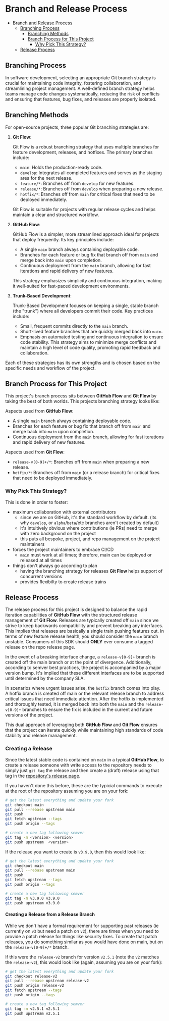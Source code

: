 # Branch and Release Process

- [Branch and Release Process](#branch-and-release-process)
  - [Branching Process](#branching-process)
    - [Branching Methods](#branching-methods)
    - [Branch Process for This Project](#branch-process-for-this-project)
      - [Why Pick This Strategy?](#why-pick-this-strategy)
  - [Release Process](#release-process)

## Branching Process

In software development, selecting an appropriate Git branch strategy is crucial for maintaining code integrity, fostering collaboration, and streamlining project management. A well-defined branch strategy helps teams manage code changes systematically, reducing the risk of conflicts and ensuring that features, bug fixes, and releases are properly isolated.

## Branching Methods

For open-source projects, three popular Git branching strategies are:

1. **Git Flow**:

   Git Flow is a robust branching strategy that uses multiple branches for feature development, releases, and hotfixes. The primary branches include:

   - `main`: Holds the production-ready code.
   - `develop`: Integrates all completed features and serves as the staging area for the next release.
   - `feature/*`: Branches off from `develop` for new features.
   - `release/*`: Branches off from `develop` when preparing a new release.
   - `hotfix/*`: Branches off from `main` for critical fixes that need to be deployed immediately.

   Git Flow is suitable for projects with regular release cycles and helps maintain a clear and structured workflow.

2. **GitHub Flow**:

   GitHub Flow is a simpler, more streamlined approach ideal for projects that deploy frequently. Its key principles include:

   - A single `main` branch always containing deployable code.
   - Branches for each feature or bug fix that branch off from `main` and merge back into `main` upon completion.
   - Continuous deployment from the `main` branch, allowing for fast iterations and rapid delivery of new features.

   This strategy emphasizes simplicity and continuous integration, making it well-suited for fast-paced development environments.

3. **Trunk-Based Development**:

   Trunk-Based Development focuses on keeping a single, stable branch (the "trunk") where all developers commit their code. Key practices include:

   - Small, frequent commits directly to the `main` branch.
   - Short-lived feature branches that are quickly merged back into `main`.
   - Emphasis on automated testing and continuous integration to ensure code stability.
   This strategy aims to minimize merge conflicts and maintain a high level of code quality, promoting rapid feedback and collaboration.

Each of these strategies has its own strengths and is chosen based on the specific needs and workflow of the project.

## Branch Process for This Project

This project's branch process sits between **GitHub Flow** and **Git Flow** by taking the best of both worlds. This projects branching strategy looks like:

Aspects used from **GitHub Flow**:

- A single `main` branch always containing deployable code.
- Branches for each feature or bug fix that branch off from `main` and merge back into `main` upon completion.
- Continuous deployment from the `main` branch, allowing for fast iterations and rapid delivery of new features.

Aspects used from **Git Flow**:

- `release-v[0-9]+/*`: Branches off from `main` when preparing a new release.
- `hotfix/*`: Branches off from `main` (or a release branch) for critical fixes that need to be deployed immediately.

### Why Pick This Strategy?

This is done in order to foster:

- maximum collaboration with external contributors
  - since we are on GitHub, it's the standard workflow by default. (its why `develop`, or `alpha`/`beta`/etc branches aren't created by default)
  - it's intuitively obvious where contributions (ie PRs) need to merge with zero background on the project
  - this puts all bespoke, project, and repo management on the project maintainers
- forces the project maintainers to embrace CI/CD
  - `main` must work at all times; therefore, main can be deployed or released at all times
- things don't always go according to plan
  - having the branching strategy for releases **Git Flow** helps support of concurrent versions
  - provides flexibilty to create release trains

## Release Process

The release process for this project is designed to balance the rapid iteration capabilities of **GitHub Flow** with the structured release management of **Git Flow**. Releases are typically created off `main` since we strive to keep backwards compatibility and prevent breaking any interfaces. This implies that releases are basically a single train pushing features out. In terms of new feature release health, you should consider the `main` branch unstable. Consumers of this SDK should **ONLY** ever consume a tagged release on the repo release page.

In the event of a breaking interface change, a `release-v[0-9]+` branch is created off the main branch or at the point of divergence. Additionally, according to semver best practices, the project is accompanied by a major version bump. It's implied that these different interfaces are to be supported until determined by the company SLA.

In scenarios where urgent issues arise, the `hotfix` branch comes into play. A hotfix branch is created off main or the relevant release branch to address critical issues that need immediate attention. After the hotfix is implemented and thoroughly tested, it is merged back into both the `main` and the `release-v[0-9]+` branches to ensure the fix is included in the current and future versions of the project.

This dual approach of leveraging both **GitHub Flow** and **Git Flow** ensures that the project can iterate quickly while maintaining high standards of code stability and release management.
### Creating a Release

Since the latest stable code is contained on `main` in a typical **GitHub Flow**, to create a release someone with write access to the repository needs to simply just `git tag` the release and then create a (draft) release using that tag in the [repository's release page](https://github.com/deepgram/deepgram-go-sdk/releases).

If you haven't done this before, these are the typicial commands to execute at the root of the repository assuming you are on your fork:

```bash
# get the latest everything and update your fork
git checkout main
git pull --rebase upstream main
git push
git fetch upstream --tags
git push origin --tags

# create a new tag following semver
git tag -m <version> <version>
git push upstream  <version>
```

If the release you want to create is `v3.9.0`, then this would look like:

```bash
# get the latest everything and update your fork
git checkout main
git pull --rebase upstream main
git push
git fetch upstream --tags
git push origin --tags

# create a new tag following semver
git tag -m v3.9.0 v3.9.0
git push upstream v3.9.0
```

#### Creating a Release from a Release Branch

While we don't have a formal requirement for supporting past releases (ie currently on `v3` but need a patch on `v2`), there are times when you need to provide a patch release for things like security fixes. To create that patch releases, you do something similar as you would have done on main, but on the `release-v[0-9]+/*` branch.

If this were the `release-v2` branch for version `v2.5.1` (note the `v2` matches the `release-v2`), this would look like (again, assuming you are on your fork):

```bash
# get the latest everything and update your fork
git checkout release-v2
git pull --rebase upstream release-v2
git push origin release-v2
git fetch upstream --tags
git push origin --tags

# create a new tag following semver
git tag -m v2.5.1 v2.5.1
git push upstream v2.5.1
```

